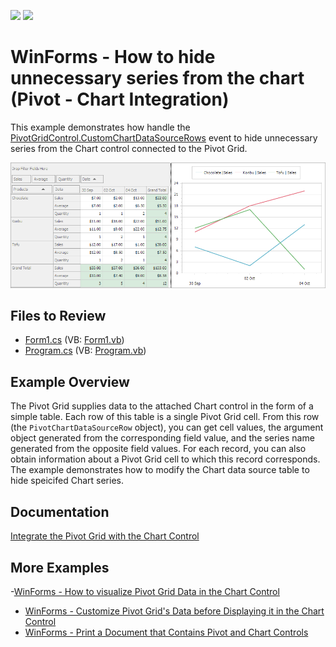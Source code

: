 <!-- default badges list -->
[![](https://img.shields.io/badge/Open_in_DevExpress_Support_Center-FF7200?style=flat-square&logo=DevExpress&logoColor=white)](https://supportcenter.devexpress.com/ticket/details/E3188)
[![](https://img.shields.io/badge/📖_How_to_use_DevExpress_Examples-e9f6fc?style=flat-square)](https://docs.devexpress.com/GeneralInformation/403183)
<!-- default badges end -->
<!-- default file list -->

# WinForms - How to hide unnecessary series from the chart (Pivot - Chart Integration) 

This example demonstrates how handle the [PivotGridControl.CustomChartDataSourceRows](https://docs.devexpress.com/WindowsForms/DevExpress.XtraPivotGrid.PivotGridControl.CustomChartDataSourceRows) event to hide unnecessary series from the Chart control connected to the Pivot Grid.

![Pivot Grid - Chart integration](images/pivotgrid.png)

## Files to Review

* [Form1.cs](./CS/WindowsApplication53/Form1.cs) (VB: [Form1.vb](./VB/WindowsApplication53/Form1.vb))
* [Program.cs](./CS/WindowsApplication53/Program.cs) (VB: [Program.vb](./VB/WindowsApplication53/Program.vb))
<!-- default file list end -->

## Example Overview

The Pivot Grid supplies data to the attached Chart control in the form of a simple table. Each row of this table is a single Pivot Grid cell. From this row (the `PivotChartDataSourceRow` object), you can get cell values, the argument object generated from the corresponding field value, and the series name generated from the opposite field values. For each record, you can also obtain information about a Pivot Grid cell to which this record corresponds. The example demonstrates how to modify the Chart data source table to hide speicifed Chart series.

## Documentation

[Integrate the Pivot Grid with the Chart Control](https://docs.devexpress.com/WindowsForms/8748/controls-and-libraries/pivot-grid/data-analysis/integration-with-the-chart-control)

## More Examples 
-[WinForms - How to visualize Pivot Grid Data in the Chart Control](https://github.com/DevExpress-Examples/winforms-visualize-pivot-grid-data-in-chart)
- [WinForms - Customize Pivot Grid's Data before Displaying it in the Chart Control](https://github.com/DevExpress-Examples/customize-pivot-grid-controls-data-before-displaying-it-in-a-chart-control-e2214)
- [WinForms - Print a Document that Contains Pivot and Chart Controls](https://github.com/DevExpress-Examples/winforms-print-pivot-and-chart-controls)




